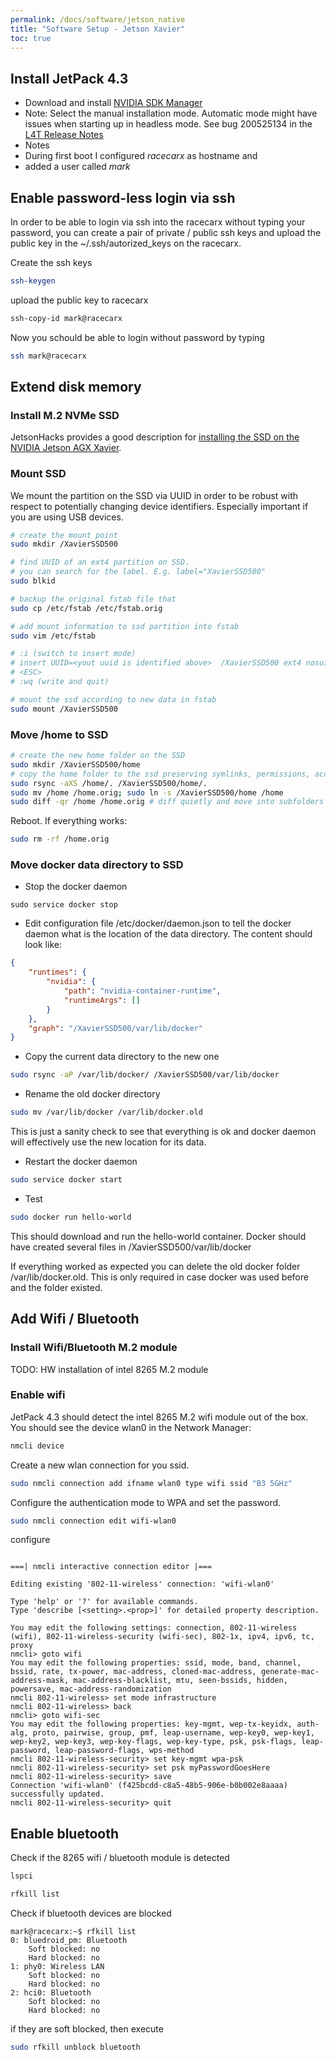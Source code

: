 ```yaml
---
permalink: /docs/software/jetson_native
title: "Software Setup - Jetson Xavier"
toc: true
---
```


## Install JetPack 4.3
* Download and install [NVIDIA SDK Manager](https://developer.nvidia.com/embedded/jetpack)
* Note: Select the manual installation mode. 
  Automatic mode might have issues when starting up in headless mode. See bug 200525134 in the [L4T Release Notes](https://docs.nvidia.com/jetson/l4t/pdf/Jetson_Linux_Driver_Package_Release_Notes_R32.3.1_GA.pdf)
* Notes
 * During first boot I configured _racecarx_ as hostname and 
 * added a user called _mark_ 
  
## Enable password-less login via ssh
In order to be able to login via ssh into the racecarx without typing your password, you can create a pair of private / public ssh keys and upload the public key in the ~/.ssh/autorized_keys on the racecarx.

Create the ssh keys

```bash
ssh-keygen
```

upload the public key to racecarx

```bash
ssh-copy-id mark@racecarx
```

Now you schould be able to login without password by typing

```bash
ssh mark@racecarx
```

## Extend disk memory
### Install M.2 NVMe SSD
JetsonHacks provides a good description for [installing the SSD on the NVIDIA Jetson AGX Xavier](https://www.jetsonhacks.com/2018/10/18/install-nvme-ssd-on-nvidia-jetson-agx-developer-kit/).

### Mount SSD
We mount the partition on the SSD via UUID in order to be robust with respect to potentially changing device identifiers. Especially important if you are using USB devices.

```bash
# create the mount point
sudo mkdir /XavierSSD500

# find UUID of an ext4 partition on SSD. 
# you can search for the label. E.g. label="XavierSSD500"
sudo blkid

# backup the original fstab file that
sudo cp /etc/fstab /etc/fstab.orig

# add mount information to ssd partition into fstab
sudo vim /etc/fstab

# :i (switch to insert mode)
# insert UUID=<yout uuid is identified above>  /XavierSSD500 ext4 nosuid,nodev,auto,nouser 0 2
# <ESC>
# :wq (write and quit)

# mount the ssd according to new data in fstab
sudo mount /XavierSSD500
```


### Move /home to SSD
```bash
# create the new home folder on the SSD
sudo mkdir /XavierSSD500/home
# copy the home folder to the ssd preserving symlinks, permissions, access rights, ...
sudo rsync -aXS /home/. /XavierSSD500/home/.
sudo mv /home /home.orig; sudo ln -s /XavierSSD500/home /home
sudo diff -qr /home /home.orig # diff quietly and move into subfolders

```

Reboot. If everything works:

```bash
sudo rm -rf /home.orig
```

### Move docker data directory to SSD
* Stop the docker daemon

```
sudo service docker stop
```

* Edit configuration file /etc/docker/daemon.json to tell the docker daemon what is the location of the data directory. The content should look like:

```json
{
    "runtimes": {
        "nvidia": {
            "path": "nvidia-container-runtime",
            "runtimeArgs": []
        }
    },
    "graph": "/XavierSSD500/var/lib/docker"
}
```

* Copy the current data directory to the new one

```bash
sudo rsync -aP /var/lib/docker/ /XavierSSD500/var/lib/docker
```

* Rename the old docker directory

```bash
sudo mv /var/lib/docker /var/lib/docker.old
```

This is just a sanity check to see that everything is ok and docker daemon will effectively use the new location for its data.

* Restart the docker daemon

```bash
sudo service docker start
```

* Test

```bash
sudo docker run hello-world
```
This should download and run the hello-world container. Docker should have created several files in /XavierSSD500/var/lib/docker

If everything worked as expected you can delete the old docker folder /var/lib/docker.old. This is only required in case docker was used before and the folder existed.

## Add Wifi / Bluetooth
### Install Wifi/Bluetooth M.2 module
TODO: HW installation of intel 8265 M.2 module

### Enable wifi
JetPack 4.3 should detect the intel 8265 M.2 wifi module out of the box. 
You should see the device wlan0 in the Network Manager:

```bash
nmcli device
```

Create a new wlan connection for you ssid.

```bash
sudo nmcli connection add ifname wlan0 type wifi ssid "B3 5GHz"
```

Configure the authentication mode to WPA and set the password.

```bash
sudo nmcli connection edit wifi-wlan0
```

configure 

```

===| nmcli interactive connection editor |===

Editing existing '802-11-wireless' connection: 'wifi-wlan0'

Type 'help' or '?' for available commands.
Type 'describe [<setting>.<prop>]' for detailed property description.

You may edit the following settings: connection, 802-11-wireless (wifi), 802-11-wireless-security (wifi-sec), 802-1x, ipv4, ipv6, tc, proxy
nmcli> goto wifi
You may edit the following properties: ssid, mode, band, channel, bssid, rate, tx-power, mac-address, cloned-mac-address, generate-mac-address-mask, mac-address-blacklist, mtu, seen-bssids, hidden, powersave, mac-address-randomization
nmcli 802-11-wireless> set mode infrastructure
nmcli 802-11-wireless> back
nmcli> goto wifi-sec
You may edit the following properties: key-mgmt, wep-tx-keyidx, auth-alg, proto, pairwise, group, pmf, leap-username, wep-key0, wep-key1, wep-key2, wep-key3, wep-key-flags, wep-key-type, psk, psk-flags, leap-password, leap-password-flags, wps-method
nmcli 802-11-wireless-security> set key-mgmt wpa-psk
nmcli 802-11-wireless-security> set psk myPasswordGoesHere
nmcli 802-11-wireless-security> save
Connection 'wifi-wlan0' (f425bcdd-c8a5-48b5-906e-b0b002e8aaaa) successfully updated.
nmcli 802-11-wireless-security> quit

```

## Enable bluetooth 
Check if the 8265 wifi / bluetooth module is detected

```bash
lspci
```

```bash
rfkill list
```

Check if bluetooth devices are blocked

```
mark@racecarx:~$ rfkill list
0: bluedroid_pm: Bluetooth
	Soft blocked: no
	Hard blocked: no
1: phy0: Wireless LAN
	Soft blocked: no
	Hard blocked: no
2: hci0: Bluetooth
	Soft blocked: no
	Hard blocked: no
```

if they are soft blocked, then execute

```bash
sudo rfkill unblock bluetooth
```